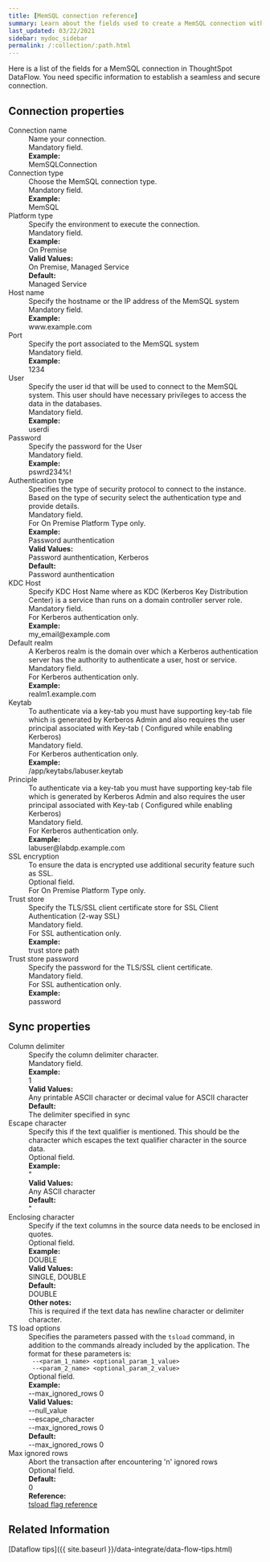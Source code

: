 ```yaml
---
title: [MemSQL connection reference]
summary: Learn about the fields used to create a MemSQL connection with ThoughtSpot DataFlow.
last_updated: 03/22/2021
sidebar: mydoc_sidebar
permalink: /:collection/:path.html
---
```


Here is a list of the fields for a MemSQL connection in ThoughtSpot DataFlow. You need specific information to establish a seamless and secure connection.

## Connection properties

<dl id="dataflow-memsql-connection-properties">
<dlentry id="dataflow-memsql-conn-connection-name"><dt>Connection name</dt><dd id="connection-name-description">Name your connection.</dd><dd id="connection-name-required">Mandatory field.</dd><dd id="connection-name-example"><strong>Example:</strong><br/>MemSQLConnection</dd></dlentry>
<dlentry id="dataflow-memsql-conn-connection-type"><dt>Connection type</dt><dd id="connection-type-description">Choose the MemSQL connection type.</dd><dd id="connection-type-required">Mandatory field.</dd><dd id="connection-type-example"><strong>Example:</strong><br/>MemSQL</dd></dlentry>
<dlentry id="dataflow-memsql-conn-platform-type"><dt>Platform type</dt><dd id="platform-type-description">Specify the environment to execute the connection.</dd><dd id="platform-type-required">Mandatory field.</dd><dd id="platform-type-example"><strong>Example:</strong><br/>On Premise</dd><dd id="platform-type-valid-values"><strong>Valid Values:</strong><br/>On Premise, Managed Service</dd><dd id="platform-type-default"><strong>Default:</strong><br/>Managed Service</dd></dlentry>
<dlentry id="dataflow-memsql-conn-host-name"><dt>Host name</dt><dd id="host-name-description">Specify the hostname or the IP address of the MemSQL system</dd><dd id="host-name-required">Mandatory field.</dd><dd id="host-name-example"><strong>Example:</strong><br/>www.example.com</dd></dlentry>
<dlentry id="dataflow-memsql-conn-port"><dt>Port</dt><dd id="port-description">Specify the port associated to the MemSQL system</dd><dd id="port-required">Mandatory field.</dd><dd id="port-example"><strong>Example:</strong><br/>1234</dd></dlentry>
<dlentry id="dataflow-memsql-conn-user"><dt>User</dt><dd id="user-description">Specify the user id that will be used to connect to the MemSQL system. This user should have necessary privileges to access the data in the databases.</dd><dd id="user-required">Mandatory field.</dd><dd id="user-example"><strong>Example:</strong><br/>userdi</dd></dlentry>
<dlentry id="dataflow-memsql-conn-password"><dt>Password</dt><dd id="password-description">Specify the password for the User</dd><dd id="password-required">Mandatory field.</dd><dd id="password-example"><strong>Example:</strong><br/>pswrd234%!</dd></dlentry>
<dlentry id="dataflow-memsql-conn-authentication-type"><dt>Authentication type</dt><dd id="authentication-type-description">Specifies the type of security protocol to connect to the instance. Based on the type of security select the authentication type and provide details.</dd><dd id="authentication-type-required">Mandatory field.<br/>For On Premise Platform Type only.</dd><dd id="authentication-type-example"><strong>Example:</strong><br/>Password aunthentication</dd><dd id="authentication-type-valid-values"><strong>Valid Values:</strong><br/>Password aunthentication, Kerberos</dd><dd id="authentication-type-default"><strong>Default:</strong><br/>Password aunthentication</dd></dlentry>
<dlentry id="dataflow-memsql-conn-kdc-host"><dt>KDC Host</dt><dd id="kdc-host-description">Specify KDC Host Name where as KDC (Kerberos Key Distribution Center) is a service than runs on a domain controller server role. </dd><dd id="kdc-host-required">Mandatory field.<br/>For Kerberos authentication only.</dd><dd id="kdc-host-example"><strong>Example:</strong><br/>my_email@example.com</dd></dlentry>
<dlentry id="dataflow-memsql-conn-default-realm"><dt>Default realm</dt><dd id="default-realm-description">A Kerberos realm is the domain over which a Kerberos authentication server has the authority to authenticate a user, host or service. </dd><dd id="default-realm-required">Mandatory field.<br/>For Kerberos authentication only.</dd><dd id="default-realm-example"><strong>Example:</strong><br/>realm1.example.com</dd></dlentry>
<dlentry id="dataflow-memsql-conn-keytab"><dt>Keytab</dt><dd id="keytab-description">To authenticate via a key-tab you must have supporting key-tab file which is generated by Kerberos Admin and also requires the user principal associated with Key-tab ( Configured while enabling Kerberos)</dd><dd id="keytab-required">Mandatory field.<br/>For Kerberos authentication only.</dd><dd id="keytab-example"><strong>Example:</strong><br/>/app/keytabs/labuser.keytab</dd></dlentry>
<dlentry id="dataflow-memsql-conn-principle"><dt>Principle</dt><dd id="principle-description">To authenticate via a key-tab you must have supporting key-tab file which is generated by Kerberos Admin and also requires the user principal associated with Key-tab ( Configured while enabling Kerberos)</dd><dd id="principle-required">Mandatory field.<br/>For Kerberos authentication only.</dd><dd id="principle-example"><strong>Example:</strong><br/>labuser@labdp.example.com</dd></dlentry>
<dlentry id="dataflow-memsql-conn-ssl-encryption"><dt>SSL encryption</dt><dd id="ssl-encryption-description">To ensure the data is encrypted use additional security feature such as SSL.</dd><dd id="ssl-encryption-required">Optional field.<br/>For On Premise Platform Type only.</dd></dlentry>
<dlentry id="dataflow-memsql-conn-trust-store"><dt>Trust store</dt><dd id="trust-store-description">Specify the TLS/SSL client certificate store for SSL Client Authentication (2-way SSL)</dd><dd id="trust-store-required">Mandatory field.<br/>For SSL authentication only.</dd><dd id="trust-store-example"><strong>Example:</strong><br/>trust store path</dd></dlentry>
<dlentry id="dataflow-memsql-conn-trust-store-password"><dt>Trust store password</dt><dd id="trust-store-password-description">Specify the password for the TLS/SSL client certificate.</dd><dd id="trust-store-password-required">Mandatory field.<br/>For SSL authentication only.</dd><dd id="trust-store-password-example"><strong>Example:</strong><br/>password</dd></dlentry>
</dl>


## Sync properties

<dl id="dataflow-memsql-sync-properties">
<dlentry id="dataflow-memsql-sync-column-delimiter"><dt>Column delimiter</dt><dd id="column-delimiter-description">Specify the column delimiter character.</dd><dd id="column-delimiter-required">Mandatory field.</dd><dd id="column-delimiter-example"><strong>Example:</strong><br/>1</dd><dd id="column-delimiter-valid-values"><strong>Valid Values:</strong><br/>Any printable ASCII character or decimal value for ASCII character</dd><dd id="column-delimiter-default"><strong>Default:</strong><br/>The delimiter specified in sync</dd></dlentry>
<dlentry id="dataflow-memsql-conn-escape-character"><dt>Escape character</dt><dd id="escape-character-description">Specify this if the text qualifier is mentioned. This should be the character which escapes the text qualifier character in the source data.</dd><dd id="escape-character-required">Optional field.</dd><dd id="escape-character-example"><strong>Example:</strong><br/>"</dd><dd id="escape-character-valid-values"><strong>Valid Values:</strong><br/>Any ASCII character</dd><dd id="escape-character-default"><strong>Default:</strong><br/>"</dd></dlentry>
<dlentry id="dataflow-memsql-conn-enclosing-character"><dt>Enclosing character</dt><dd id="enclosing-character-description">Specify if the text columns in the source data needs to be enclosed in quotes.</dd><dd id="enclosing-character-required">Optional field.</dd><dd id="enclosing-character-example"><strong>Example:</strong><br/>DOUBLE</dd><dd id="enclosing-character-valid-values"><strong>Valid Values:</strong><br/>SINGLE, DOUBLE</dd><dd id="enclosing-character-default"><strong>Default:</strong><br/>DOUBLE</dd><dd id="enclosing-character-other"><strong>Other notes:</strong><br/>This is required if the text data has newline character or delimiter character.</dd></dlentry>
<dlentry id="dataflow-memsql-conn-ts-load-options"><dt>TS load options</dt><dd id="ts-load-options-description">Specifies the parameters passed with the <code>tsload</code> command, in addition to the commands already included by the application. The format for these parameters is:<br/><code> --&lt;param_1_name&gt; &lt;optional_param_1_value&gt;</code><br/><code> --&lt;param_2_name&gt; &lt;optional_param_2_value&gt;</code></dd><dd id="ts-load-options-required">Optional field.</dd><dd id="ts-load-options-example"><strong>Example:</strong><br/>--max_ignored_rows 0</dd><dd id="ts-load-options-valid-values"><strong>Valid Values:</strong><br/>--null_value<br />
--escape_character<br />
--max_ignored_rows 0</dd>
<dd id="ts-load-options-default"><strong>Default:</strong><br/>--max_ignored_rows 0</dd>
<dlentry id="dataflow-memsql-conn-max-ignored-rows"><dt>Max ignored rows</dt><dd id="max-ignored-rows-description">Abort the transaction after encountering 'n' ignored rows</dd><dd id="max-ignored-rows-required">Optional field.</dd><dd id="max-ignored-rows-default"><strong>Default:</strong><br/>0</dd></dlentry>
<dd id="reference"><strong>Reference:</strong><br/><a href="{{ site.baseurl }}/reference/data-importer-ref.html">tsload flag reference</a></dd></dlentry>
</dl>

## Related Information

[Dataflow tips]({{ site.baseurl }}/data-integrate/data-flow-tips.html)
